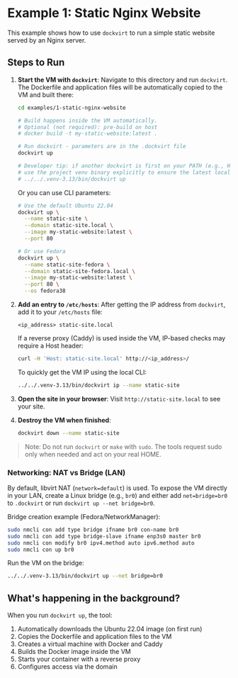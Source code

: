 # Example 1: Static Nginx Website

This example shows how to use `dockvirt` to run a simple static website served by an Nginx server.

## Steps to Run

1.  **Start the VM with `dockvirt`**:
    Navigate to this directory and run `dockvirt`. The Dockerfile and application files will be automatically copied to the VM and built there:

    ```bash
    cd examples/1-static-nginx-website
    
    # Build happens inside the VM automatically.
    # Optional (not required): pre-build on host
    # docker build -t my-static-website:latest .

    # Run dockvirt - parameters are in the .dockvirt file
    dockvirt up
    
    # Developer tip: if another dockvirt is first on your PATH (e.g., Homebrew),
    # use the project venv binary explicitly to ensure the latest local CLI:
    # ../../.venv-3.13/bin/dockvirt up
    ```

    Or you can use CLI parameters:
    ```bash
    # Use the default Ubuntu 22.04
    dockvirt up \
      --name static-site \
      --domain static-site.local \
      --image my-static-website:latest \
      --port 80

    # Or use Fedora
    dockvirt up \
      --name static-site-fedora \
      --domain static-site-fedora.local \
      --image my-static-website:latest \
      --port 80 \
      --os fedora38
    ```

2.  **Add an entry to `/etc/hosts`**:
    After getting the IP address from `dockvirt`, add it to your `/etc/hosts` file:
    ```
    <ip_address> static-site.local
    ```

    If a reverse proxy (Caddy) is used inside the VM, IP-based checks may require a Host header:

    ```bash
    curl -H 'Host: static-site.local' http://<ip_address>/
    ```

    To quickly get the VM IP using the local CLI:

    ```bash
    ../../.venv-3.13/bin/dockvirt ip --name static-site
    ```

3.  **Open the site in your browser**:
    Visit `http://static-site.local` to see your site.

4.  **Destroy the VM when finished**:
    ```bash
    dockvirt down --name static-site
    ```

> Note: Do not run `dockvirt` or `make` with `sudo`. The tools request sudo only when needed and act on your real HOME.

### Networking: NAT vs Bridge (LAN)

By default, libvirt NAT (`network=default`) is used. To expose the VM directly in your LAN, create a Linux bridge (e.g., `br0`) and either add `net=bridge=br0` to `.dockvirt` or run `dockvirt up --net bridge=br0`.

Bridge creation example (Fedora/NetworkManager):

```bash
sudo nmcli con add type bridge ifname br0 con-name br0
sudo nmcli con add type bridge-slave ifname enp3s0 master br0
sudo nmcli con modify br0 ipv4.method auto ipv6.method auto
sudo nmcli con up br0
```

Run the VM on the bridge:

```bash
../../.venv-3.13/bin/dockvirt up --net bridge=br0
```

## What's happening in the background?

When you run `dockvirt up`, the tool:
1. Automatically downloads the Ubuntu 22.04 image (on first run)
2. Copies the Dockerfile and application files to the VM
3. Creates a virtual machine with Docker and Caddy
4. Builds the Docker image inside the VM
5. Starts your container with a reverse proxy
6. Configures access via the domain
